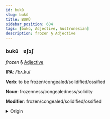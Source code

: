 ```yaml
---
id: bukû
slug: bukû
title: BUKÛ
sidebar_position: 604
tags: [bukû, Adjective, Austronesian]
description: frozen § Adjective
---
```


### bukû&emsp;<span kind="abugida">ʋʃɔʄ</span>

*frozen* **§** [Adjective](../../tags/Adjective)

**IPA**: /ˈbʌ.ku/

**Verb**: to be frozen/congealed/solidified/ossified

**Noun**: frozenness/congealedness/solidity

**Modifier**: frozen/congealed/solidified/ossified

<details>
    <summary>Origin</summary>
    Malay beku [bəˈku]<br/>
    <em>Austronesian Language Family</em>
</details>